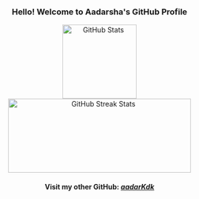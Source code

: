 <h3 align="center">Hello! Welcome to <strong>Aadarsha's GitHub Profile</strong></h3>
<p align="center" display="flex">
  <img src="https://github-readme-stats.vercel.app/api?username=erkdk&show_icons=true&count_private=true&theme=transparent" height="150" alt="GitHub Stats"/>
  <img src="https://streak-stats.demolab.com?user=erkdk&theme=dark&hide_border=false" width="370" height="150" alt="GitHub Streak Stats"/>
</p>
<h4 align="center">Visit my other GitHub: <b><i><a href="https://github.com/aadarKdk">aadarKdk</a></i></b></h4>

